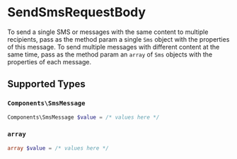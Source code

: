 # SendSmsRequestBody

To send a single SMS or messages with the same content to multiple recipients, pass as the method param a single `Sms` object with the properties of this message. To send multiple messages with different content at the same time, pass as the method param an `array` of `Sms` objects with the properties of each message.


## Supported Types

### `Components\SmsMessage`

```php
Components\SmsMessage $value = /* values here */
```

### `array`

```php
array $value = /* values here */
```

